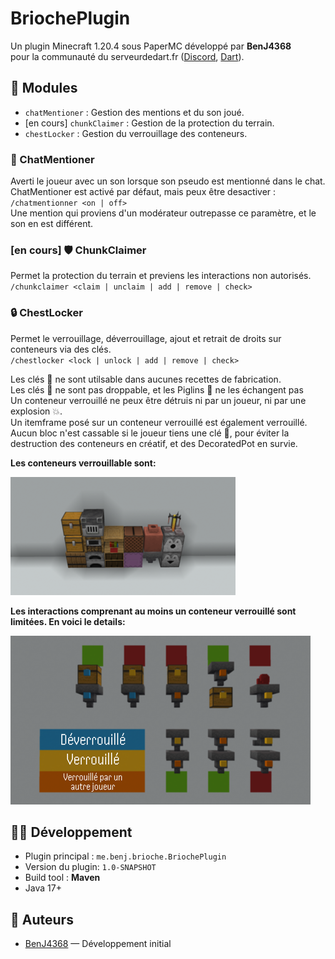 # BriochePlugin

Un plugin Minecraft 1.20.4 sous PaperMC développé par **BenJ4368**<br>
pour la communauté du serveurdedart.fr ([Discord](discord.gg/dart), [Dart](https://www.youtube.com/@darteuh)).

## 🧠 Modules

- `chatMentioner` : Gestion des mentions et du son joué.
- [en cours] `chunkClaimer` : Gestion de la protection du terrain.
- `chestLocker` : Gestion du verrouillage des conteneurs.

### 💬 ChatMentioner

  Averti le joueur avec un son lorsque son pseudo est mentionné dans le chat.<br>
  ChatMentioner est activé par défaut, mais peux être desactiver :<br>
  `/chatmentionner <on | off>`<br>
  Une mention qui proviens d'un modérateur outrepasse ce paramètre, et le son en est différent.<br>

### [en cours] 🛡️ ChunkClaimer

  Permet la protection du terrain et previens les interactions non autorisés.
  `/chunkclaimer <claim | unclaim | add | remove | check>`


### 🔒 ChestLocker
  Permet le verrouillage, déverrouillage, ajout et retrait de droits sur conteneurs via des clés.<br>
  `/chestlocker <lock | unlock | add | remove | check>`<br>

  Les clés 🔑 ne sont utilsable dans aucunes recettes de fabrication.<br>
  Les clés 🔑 ne sont pas droppable, et les Piglins 🐽 ne les échangent pas<br>
  Un conteneur verrouillé ne peux être détruis ni par un joueur, ni par une explosion 💥.<br>
  Un itemframe posé sur un conteneur verrouillé est également verrouillé.
  Aucun bloc n'est cassable si le joueur tiens une clé 🔑, pour éviter la destruction des conteneurs en créatif, et des DecoratedPot en survie.<br>

  **Les conteneurs verrouillable sont:**<br>

  ![Chest, trapped chest, barrel, furnace, smoker, blast furnace, lectern, chiseled bookshelf, decorated pot, shulkerbox, hopper, dropper, dispenser, brewing stand](images/container_list.png)

  **Les interactions comprenant au moins un conteneur verrouillé sont limitées. En voici le details:**<br>

  ![Source peux toujours donner. Destination ne peux prendre que si la source n'est pas verrouillée, ou si Destionation est Source sont verrouillées par le même joueur.](images/showInteractions.png)


## 🧑‍💻 Développement

- Plugin principal : `me.benj.brioche.BriochePlugin`
- Version du plugin: `1.0-SNAPSHOT`
- Build tool : **Maven**
- Java 17+

## 🔗 Auteurs

- [BenJ4368](https://github.com/BenJ4368) — Développement initial
